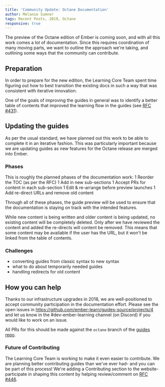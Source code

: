 ```yaml
---
title: 'Community Update: Octane Documentation'
author: Melanie Sumner
tags: Recent Posts, 2019, Octane
responsive: true
---
```


The preview of the Octane edition of Ember is coming soon, and with all this work comes a lot of documentation. Since this requires coordination of many moving parts, we want to outline the approach we're taking, and outlining some ways that the community can contribute. 

## Preparation

In order to prepare for the new edition, the Learning Core Team spent time figuring out how to best transition the existing docs in such a way that was consistent with iterative innovation. 

One of the goals of improving the guides in general was to identify a better table of contents that improved the learning flow in the guides (see [RFC #431](https://github.com/emberjs/rfcs/pull/431)).

## Updating the guides

As per the usual standard, we have planned out this work to be able to complete it in an iterative fashion. This was particularly important because we are updating guides as new features for the Octane release are merged into Ember. 

### Phases

This is roughly the planned phases of the documentation work: 
1 Reorder the TOC (as per the RFC)
1 Add in new sub-sections
1 Accept PRs for content in each sub-section
1 Edit & re-arrange before preview launches
1 Add re-direct URLs and remove old content

Through all of these phases, the guide preview will be used to ensure that the documentation is staying on track with the intended features. 

While new content is being written and older content is being updated, no existing content will be completely deleted. Only after we have reviewed the content and added the re-directs will content be removed. This means that some content may be available if the user has the URL, but it won't be linked from the table of contents. 

### Challenges

- converting guides from classic syntax to new syntax
- what to do about temporarily needed guides
- handling redirects for old content

## How you can help
Thanks to our infrastructure upgrades in 2018, we are well-positioned to accept community participation in the documentation effort. Please see the open issues in https://github.com/ember-learn/guides-source/projects/4 and let us know in the #dev-ember-learning channel (on Discord) if you would like to work on an issue. 

All PRs for this should be made against the `octane` branch of the [guides repo](https://github.com/ember-learn/guides-source).

### Future of Contributing

The Learning Core Team is working to make it even easier to contribute. We are planning better contributing guides than we've ever had- and you can be part of this process! We're adding a Contributing section to the website- participate in shaping this content by helping review/comment on [RFC #446](https://github.com/emberjs/rfcs/pull/446).
